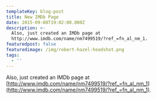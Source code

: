 ```yaml
---
templateKey: blog-post
title: New IMDb Page
date: 2015-09-08T19:02:00.000Z
description: >-
  Also, just created an IMDb page at
  http://www.imdb.com/name/nm7499519/?ref_=fn_al_nm_1.
featuredpost: false
featuredimage: /img/robert-hazel-headshot.png
tags:
  - ''
---
```

Also, just created an IMDb page at [http://www.imdb.com/name/nm7499519/?ref_=fn_al_nm_1](http://www.imdb.com/name/nm7499519/?ref_=fn_al_nm_1).
